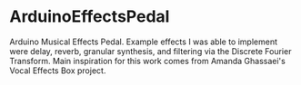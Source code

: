 # ArduinoEffectsPedal
Arduino Musical Effects Pedal. Example effects I was able to implement were delay, reverb, granular synthesis, and filtering via the Discrete Fourier Transform. Main inspiration for this work comes from Amanda Ghassaei's Vocal Effects Box project.
